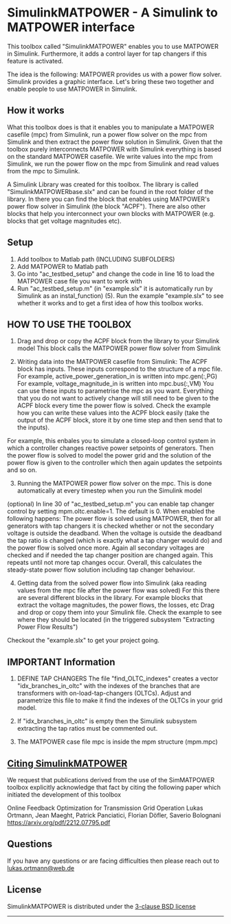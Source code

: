 SimulinkMATPOWER - A Simulink to MATPOWER interface
===================================================

This toolbox called "SimulinkMATPOWER" enables you to use MATPOWER in Simulink. Furthermore, it adds a control layer for tap changers if this feature is activated.

The idea is the following: MATPOWER provides us with a power flow solver. Simulink provides a graphic interface. Let's bring these two together and enable people to use MATPOWER in Simulink.

How it works
------------

What this toolbox does is that it enables you to manipulate a MATPOWER casefile (mpc) from Simulink, run a power flow solver on the mpc from Simulink and then extract the power flow solution in Simulink. Given that the toolbox purely interconnects MATPOWER with Simulink everything is based on the standard MATPOWER casefile. We write values into the mpc from Simulink, we run the power flow on the mpc from Simulink and read values from the mpc to Simulink.

A Simulink Library was created for this toolbox. The library is called "SimulinkMATPOWERbase.slx" and can be found in the root folder of the library. In there you can find the block that enables using MATPOWER's power flow solver in Simulink (the block "ACPF"). There are also other blocks that help you interconnect your own blocks with MATPOWER (e.g. blocks that get voltage magnitudes etc).

Setup
-----

1. Add toolbox to Matlab path (INCLUDING SUBFOLDERS)
2. Add MATPOWER to Matlab path
3. Go into "ac_testbed_setup" and change the code in line 16 to load the MATPOWER case file you want to work with
4. Run "ac_testbed_setup.m" (in "example.slx" it is automatically run by Simulink as an instal_function)
(5). Run the example "example.slx" to see whether it works and to get a first idea of how this toolbox works.

HOW TO USE THE TOOLBOX
----------------------

1. Drag and drop or copy the ACPF block from the library to your Simulink model
This block calls the MATPOWER power flow solver from Simulink

2. Writing data into the MATPOWER casefile from Simulink:
The ACPF block has inputs. These inputs correspond to the structure of a mpc file.
For example, active_power_generation_in is written into mpc.gen(:,PG)
For example, voltage_magnitude_in is written into mpc.bus(:,VM)
You can use these inputs to parametrise the mpc as you want.
Everything that you do not want to actively change will still need to be given to the ACPF block every time the power flow is solved. 
Check the example how you can write these values into the ACPF block easily (take the output of the ACPF block, store it by one time step and then send that to the inputs).

For example, this enbales you to simulate a closed-loop control system in which a controller changes reactive power setpoints of generators. Then the power flow is solved to model the power grid and the solution of the power flow is given to the controller which then again updates the setpoints and so on.

3. Running the MATPOWER power flow solver on the mpc.
This is done automatically at every timestep when you run the Simulink model

(optional) In line 30 of "ac_testbed_setup.m" you can enable tap changer control by setting mpm.oltc.enable=1. The default is 0. When enabled the following happens: The power flow is solved using MATPOWER, then for all generators with tap changers it is checked whether or not the secondary voltage is outside the deadband. When the voltage is outside the deadband the tap ratio is changed (which is exactly what a tap changer would do) and the power flow is solved once more. Again all secondary voltages are checked and if needed the tap changer position are changed again. This repeats until not more tap changes occur. Overall, this calculates the steady-state power flow solution including tap changer behaviour.

4. Getting data from the solved power flow into Simulink (aka reading values from the mpc file after the power flow was solved)
For this there are several different blocks in the library.
For example blocks that extract the voltage magnitudes, the power flows, the losses, etc
Drag and drop or copy them into your Simulink file. Check the example to see where they should be located (in the triggered subsystem "Extracting Power Flow Results")

Checkout the "example.slx" to get your project going.

IMPORTANT Information
---------------------

1. DEFINE TAP CHANGERS
The file "find_OLTC_indexes" creates a vector "idx_branches_in_oltc" with the indexes of the branches that are transformers with on-load-tap-changers (OLTCs).
Adjust and parametrize this file to make it find the indexes of the OLTCs in your grid model. 

2. If "idx_branches_in_oltc" is empty then the Simulink subsystem extracting the tap ratios must be commented out.

3. The MATPOWER case file mpc is inside the mpm structure (mpm.mpc)

[Citing SimulinkMATPOWER][1]
----------------------------
We request that publications derived from the use of the SimMATPOWER toolbox
explicitly acknowledge that fact by citing the following paper which initiated the development of this toolbox

Online Feedback Optimization for Transmission Grid Operation
Lukas Ortmann, Jean Maeght, Patrick Panciatici, Florian Döfler, Saverio Bolognani
https://arxiv.org/pdf/2212.07795.pdf

Questions
---------

If you have any questions or are facing difficulties then please reach out to lukas.ortmann@web.de

License
-------

SimulinkMATPOWER is distributed under the [3-clause BSD license][2]

----
[1]: CITATION
[2]: LICENSE